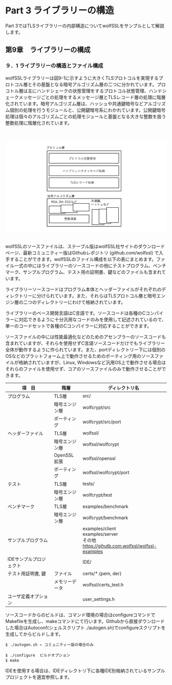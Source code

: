 # Part 3 ライブラリーの構造

Part 3ではTLSライブラリーの内部構造についてwolfSSLをサンプルとして解説します。

## 第9章　ライブラリーの構成

### ９．1 ライブラリーの構造とファイル構成

wolfSSLライブラリーは図9-1に示すように大きくTLSプロトコルを実現するプロトコル層とその基盤となる暗号アルゴリズム層の二つに分かれています。プロコトル層は主にハンドシェークの状態管理をするプロトコル状態管理、ハンドシェークメッセージごとの処理をするメッセージ層とTLSレコード層の処理に階層化されています。暗号アルゴリズム層は、ハッシュや共通鍵暗号などアルゴリズム個別の処理を行うモジュールと、公開鍵暗号系にわかれています。公開鍵暗号処理は個々のアルゴリズムごとの処理モジュールと基盤となる大きな整数を扱う整数処理に階層化されています。

<br> <br>
![Fig. 9-1](./fig9-1.png)
<br> <br>

wolfSSLのソースファイルは、ステーブル版はwolfSSL社サイトのダウンロードページ、最新コミュニティー版はGithubレポジトリ (github.com/wolfssl) で入手することができます。wolfSSLのファイル構成を以下の表にまとめます。ファイル一式の中にはライブラリーのソースコードの他にテストプログラム、ベンチマーク、サンプルプログラム、テスト用の証明書、鍵などのファイルも含まれています。

ライブラリーソースコードはプログラム本体とヘッダーファイルがそれぞれのディレクトリーに分けられています。また、それらはTLSプロトコル層と暗号エンジン層の二つのディレクトリーにわけて格納されています。

ライブラリーのベース開発言語はC言語です。ソースコードは各種のCコンパイラーに対応できるように十分汎用なコードのみを使用して記述されているので、単一のコードセットで各種のCコンパイラーに対応することができます。

ソースファイルの中には性能最適化などのためのアセンブラーのソースコードも含まれていますが、それらを使用せずC言語ソースコードだけでもライブラリー全体が動作するように作られています。また、portディレクトリー下には個別のOSなどのプラットフォーム上で動作させるためのポーティング用のソースファイルが格納されていますが、Linux, Windowsなど汎用OS上で動作させる場合はそれらのファイルを使用せず、コアのソースファイルのみで動作させることができます。


|項　目|階層|ディレクトリ名|
|---|---|---|
|プログラム|TLS層|src/|
|        |暗号エンジン層|wolfcrypt/src|
|        |ポーティング|wolfcrypt/src/port|
|ヘッダーファイル|TLS層|wolfssl/|
|              |暗号エンジン層|wolfssl/wolfcrypt|
|　　　　　　　　|OpenSSL拡張|wolfssl/openssl|
|              |ポーティング|wolfssl/wolfcrypt/port|
|テスト|TLS層|tests/|
|     |暗号エンジン層|wolfcrypt/test|
|ベンチマーク|TLS層|examples/benchmark|
|          |暗号エンジン層|wolfcrypt/benchmark|
|サンプルプログラム||examples/client<br>examples/server<br>その他<br>https://gihutb.com.wolfssl/wolfssl-examples|
|IDEサンプルプロジェクト||IDE/|
|テスト用証明書, 鍵|ファイル|certs/*.{pem, der}|
|               |メモリーデータ|wolfssl/certs_test.h|
|ユーザ定義オプション||user_settings.h|

ソースコードからのビルドは、コマンド環境の場合はconfigureコマンドでMakefileを生成し、makeコマンドにて行います。Githubから直接ダウンロードした場合はAutoconf(シェルスクリプト ./autogen.sh)でconfigureスクリプトを生成してからビルドします。

```
$ ./autogen.sh ← コミュニティー版の場合のみ

$ ./configure  ビルドオプション
$ make
```

IDEを使用する場合は、IDEディレクトリ下に各種IDE別格納されているサンプルプロジェクトを適宜参照します。
